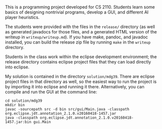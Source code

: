 This is a programming project developed for CS 2110.  Students learn some
basics of designing nontrivial programs, develop a GUI, and different AI player
heuristics.

The students were provided with the files in the `release/` directory (as well
as generated javadocs for those files, and a generated HTML version of the
writeup in `writeup/writeup.md`).  If you have make, pandoc, and javadoc installed,
you can build the release zip file by running `make` in the `writeup` directory.

Students in the class work within the eclipse development environment; the
release directory contains eclipse project files that they can load directly
into eclipse.

My solution is contained in the directory `solution/mdg39`.  There are eclipse
project files in that directory as well, so the easiest way to run the project
is by importing it into eclipse and running it there.  Alternatively, you can
compile and run the GUI at the command line:

    cd solution/mdg39
    mkdir bin
    javac -sourcepath src -d bin src/gui/Main.java -classpath org.eclipse.jdt.annotation_2.1.0.v20160418-1457.jar 
    java -classpath org.eclipse.jdt.annotation_2.1.0.v20160418-1457.jar:bin gui.Main

